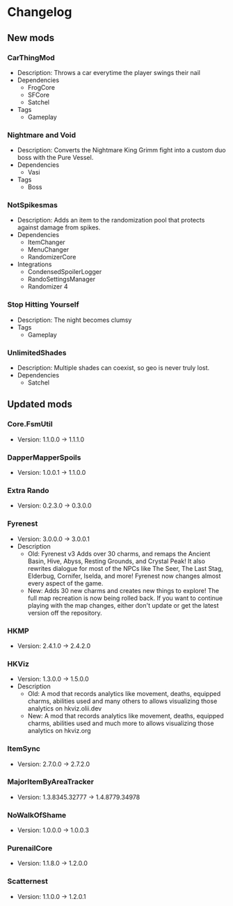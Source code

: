 # Changelog


## New mods

### CarThingMod

- Description: Throws a car everytime the player swings their nail
- Dependencies
  + FrogCore
  + SFCore
  + Satchel
- Tags
  + Gameplay

### Nightmare and Void

- Description: Converts the Nightmare King Grimm fight into a custom duo boss with the Pure Vessel.
- Dependencies
  + Vasi
- Tags
  + Boss

### NotSpikesmas

- Description: Adds an item to the randomization pool that protects against damage from spikes.
- Dependencies
  + ItemChanger
  + MenuChanger
  + RandomizerCore
- Integrations
  + CondensedSpoilerLogger
  + RandoSettingsManager
  + Randomizer 4

### Stop Hitting Yourself

- Description: The night becomes clumsy
- Tags
  + Gameplay

### UnlimitedShades

- Description: Multiple shades can coexist, so geo is never truly lost.
- Dependencies
  + Satchel


## Updated mods

### Core.FsmUtil

- Version: 1.1.0.0 -> 1.1.1.0

### DapperMapperSpoils

- Version: 1.0.0.1 -> 1.1.0.0

### Extra Rando

- Version: 0.2.3.0 -> 0.3.0.0

### Fyrenest

- Version: 3.0.0.0 -> 3.0.0.1
- Description
  + Old: Fyrenest v3 Adds over 30 charms, and remaps the Ancient Basin, Hive, Abyss, Resting Grounds, and Crystal Peak! It also rewrites dialogue for most of the NPCs like The Seer, The Last Stag, Elderbug, Cornifer, Iselda, and more! Fyrenest now changes almost every aspect of the game.
  + New: Adds 30 new charms and creates new things to explore! The full map recreation is now being rolled back. If you want to continue playing with the map changes, either don&#x27;t update or get the latest version off the repository.

### HKMP

- Version: 2.4.1.0 -> 2.4.2.0

### HKViz

- Version: 1.3.0.0 -> 1.5.0.0
- Description
  + Old: A mod that records analytics like movement, deaths, equipped charms, abilities used and many others to allows visualizing those analytics on hkviz.olii.dev
  + New: A mod that records analytics like movement, deaths, equipped charms, abilities used and much more to allows visualizing those analytics on hkviz.org

### ItemSync

- Version: 2.7.0.0 -> 2.7.2.0

### MajorItemByAreaTracker

- Version: 1.3.8345.32777 -> 1.4.8779.34978

### NoWalkOfShame

- Version: 1.0.0.0 -> 1.0.0.3

### PurenailCore

- Version: 1.1.8.0 -> 1.2.0.0

### Scatternest

- Version: 1.1.0.0 -> 1.2.0.1

